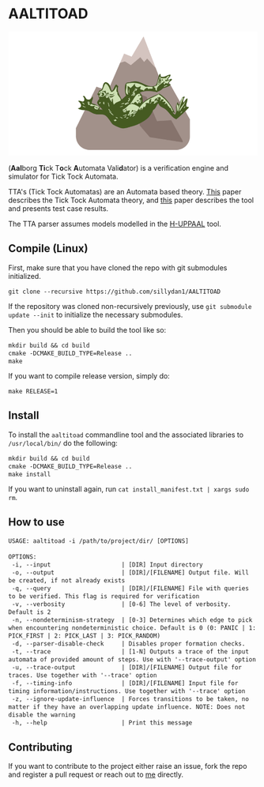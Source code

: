# AALTITOAD

![logo](.github/resources/AALTITOAD_LOGO_SMALLER.png)

(**Aal**borg **Ti**ck T**o**ck **A**utomata Vali**d**ator) is a verification engine and simulator for Tick Tock Automata. 

TTA's (Tick Tock Automatas) are an Automata based theory. [This](.github/resources/SW10__Tick_Tock_Automata.pdf) paper describes the Tick Tock Automata theory, and [this](.github/resources/SW9__AALTITOAD.pdf) paper describes the tool and presents test case results.

The TTA parser assumes models modelled in the [H-UPPAAL](https://github.com/DEIS-Tools/H-Uppaal) tool.  

## Compile (Linux)
First, make sure that you have cloned the repo with git submodules initialized.
```
git clone --recursive https://github.com/sillydan1/AALTITOAD
```
If the repository was cloned non-recursively previously, use `git submodule update --init` to initialize the necessary submodules.

Then you should be able to build the tool like so:
```
mkdir build && cd build
cmake -DCMAKE_BUILD_TYPE=Release ..
make
```
If you want to compile release version, simply do:
```
make RELEASE=1
```

## Install
To install the `aaltitoad` commandline tool and the associated libraries to `/usr/local/bin/` do the following:
```
mkdir build && cd build
cmake -DCMAKE_BUILD_TYPE=Release ..
make install
```

If you want to uninstall again, run `cat install_manifest.txt | xargs sudo rm`.

## How to use
```
USAGE: aaltitoad -i /path/to/project/dir/ [OPTIONS]

OPTIONS:
 -i, --input	                | [DIR] Input directory
 -o, --output	                | [DIR]/[FILENAME] Output file. Will be created, if not already exists
 -q, --query	                | [DIR]/[FILENAME] File with queries to be verified. This flag is required for verification
 -v, --verbosity                | [0-6] The level of verbosity. Default is 2
 -n, --nondeterminism-strategy	| [0-3] Determines which edge to pick when encountering nondeterministic choice. Default is 0 (0: PANIC | 1: PICK_FIRST | 2: PICK_LAST | 3: PICK_RANDOM)
 -d, --parser-disable-check     | Disables proper formation checks.
 -t, --trace	                | [1-N] Outputs a trace of the input automata of provided amount of steps. Use with '--trace-output' option
 -u, --trace-output             | [DIR]/[FILENAME] Output file for traces. Use together with '--trace' option
 -f, --timing-info              | [DIR]/[FILENAME] Input file for timing information/instructions. Use together with '--trace' option
 -z, --ignore-update-influence	| Forces transitions to be taken, no matter if they have an overlapping update influence. NOTE: Does not disable the warning
 -h, --help                     | Print this message
```

## Contributing
If you want to contribute to the project either raise an issue, fork the repo and register a pull request or reach out to [me](https://github.com/sillydan1) directly.
